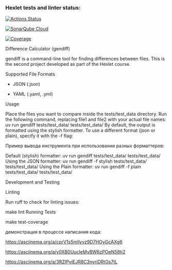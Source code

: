 ### Hexlet tests and linter status:
[![Actions Status](https://github.com/DemExt/python-project-50/actions/workflows/hexlet-check.yml/badge.svg)](https://github.com/DemExt/python-project-50/actions)

[![SonarQube Cloud](https://sonarcloud.io/images/project_badges/sonarcloud-light.svg)](https://sonarcloud.io/summary/new_code?id=DemExt_python-project-50)

[![Coverage](https://sonarcloud.io/api/project_badges/measure?project=DemExt_python-project-50&metric=coverage)](https://sonarcloud.io/summary/new_code?id=DemExt_python-project-50)

Difference Calculator (gendiff)

gendiff is a command-line tool for finding differences between files. This is the second project developed as part of the Hexlet course.

Supported File Formats

- JSON (.json)

- YAML (.yaml, .yml)

Usage

Place the files you want to compare inside the tests/test_data directory.
Run the following command, replacing file1 and file2 with your actual file names:
uv run gendiff tests/test_data/<file1> tests/test_data/<file2>
By default, the output is formatted using the stylish formatter.
To use a different format (json or plain), specify it with the -f flag:

Пример вывода инструмента при использовании разных форматтеров:

Default (stylish) formatter:
uv run gendiff tests/test_data/<file1> tests/test_data/<file1>
Using the JSON formatter:
uv run gendiff -f stylish tests/test_data/<file1> tests/test_data/<file1>
Using the Plain formatter:
uv run gendiff -f plain tests/test_data/<file1> tests/test_data/<file1>

Development and Testing

Linting

Run ruff to check for linting issues:

make lint
Running Tests

make test-coverage

демонстрация в процессе написания кода:

https://asciinema.org/a/cprV1s5mllyvz9D7HOyGcAXg6

https://asciinema.org/a/y0XB0UucIeMvBW6zPOeN58tj2

 https://asciinema.org/a/3RZIPviEJR8C3nyriDRtGs7tL